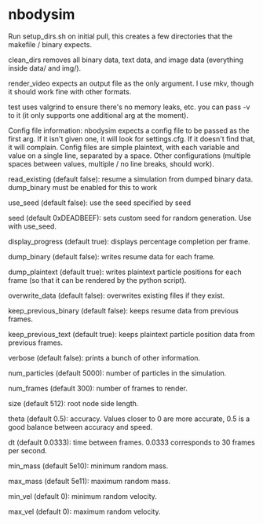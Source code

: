 nbodysim
========
Run setup_dirs.sh on initial pull, this creates a few directories that the makefile / binary expects.

clean_dirs removes all binary data, text data, and image data (everything inside data/ and img/).

render_video expects an output file as the only argument. I use mkv, though it should work fine with other formats.

test uses valgrind to ensure there's no memory leaks, etc. you can pass -v to it (it only supports one additional arg at the moment).

Config file information:
  nbodysim expects a config file to be passed as the first arg. If it isn't given one, it will look for settings.cfg. If it doesn't find that, it will complain.
  Config files are simple plaintext, with each variable and value on a single line, separated by a space. Other configurations (multiple spaces between values, multiple / no line breaks, should work).

  read_existing (default false): resume a simulation from dumped binary data. dump_binary must be enabled for this to work
  
  use_seed (default false): use the seed specified by seed
  
  seed (default 0xDEADBEEF): sets custom seed for random generation. Use with use_seed.
  
  display_progress (default true): displays percentage completion per frame.
  
  dump_binary (default false): writes resume data for each frame.
  
  dump_plaintext (default true): writes plaintext particle positions for each frame (so that it can be rendered by the python script).
  
  overwrite_data (default false): overwrites existing files if they exist.
  
  keep_previous_binary (default false): keeps resume data from previous frames.
  
  keep_previous_text (default true): keeps plaintext particle position data from previous frames.
  
  verbose (default false): prints a bunch of other information.
  
  num_particles (default 5000): number of particles in the simulation.
  
  num_frames (default 300): number of frames to render.
  
  size (default 512): root node side length.
  
  theta (default 0.5): accuracy. Values closer to 0 are more accurate, 0.5 is a good balance between accuracy and speed.
  
  dt (default 0.0333): time between frames. 0.0333 corresponds to 30 frames per second.
  
  min_mass (default 5e10): minimum random mass.
  
  max_mass (default 5e11): maximum random mass.
  
  min_vel (default 0): minimum random velocity.
  
  max_vel (default 0): maximum random velocity.
